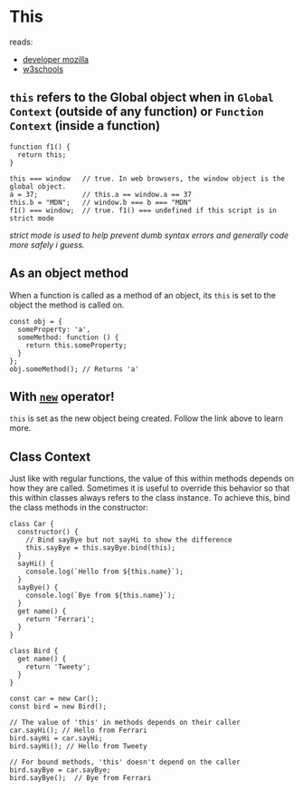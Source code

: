 # This

reads:
- [developer mozilla](https://developer.mozilla.org/en-US/docs/Web/JavaScript/Reference/Operators/this)
- [w3schools](https://www.w3schools.com/js/js_this.asp)


## `this` refers to the Global object when in `Global Context` (outside of any function) or `Function Context` (inside a function)
```
function f1() {
  return this;
}

this === window   // true. In web browsers, the window object is the global object.
a = 37;           // this.a == window.a == 37
this.b = "MDN";   // window.b === b === "MDN"
f1() === window;  // true. f1() === undefined if this script is in strict mode
```

*strict mode is used to help prevent dumb syntax errors and generally code more safely i guess.*

## As an object method
When a function is called as a method of an object, its `this` is set to the object the method is called on.

```
const obj = {
  someProperty: 'a',
  someMethod: function () {
    return this.someProperty;
  }
};
obj.someMethod(); // Returns 'a'
```

## With [`new`](new.md) operator!
`this` is set as the new object being created. Follow the link above to learn more.

## Class Context
Just like with regular functions, the value of this within methods depends on how they are called. Sometimes it is useful to override this behavior so that this within classes always refers to the class instance. To achieve this, bind the class methods in the constructor:

```
class Car {
  constructor() {
    // Bind sayBye but not sayHi to show the difference
    this.sayBye = this.sayBye.bind(this);
  }
  sayHi() {
    console.log(`Hello from ${this.name}`);
  }
  sayBye() {
    console.log(`Bye from ${this.name}`);
  }
  get name() {
    return 'Ferrari';
  }
}

class Bird {
  get name() {
    return 'Tweety';
  }
}

const car = new Car();
const bird = new Bird();

// The value of 'this' in methods depends on their caller
car.sayHi(); // Hello from Ferrari
bird.sayHi = car.sayHi;
bird.sayHi(); // Hello from Tweety

// For bound methods, 'this' doesn't depend on the caller
bird.sayBye = car.sayBye;
bird.sayBye();  // Bye from Ferrari
```